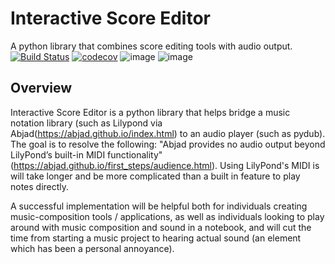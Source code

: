 # Interactive Score Editor
A python library that combines score editing tools with audio output.<br>
[![Build Status](https://github.com/sadigulcelik/interactive-score-editor/actions/workflows/build.yml/badge.svg)](https://github.com/sadigulcelik/interactive-score-editor/actions?query=workflow%3A%22Build+Status%22)
[![codecov](https://codecov.io/gh/sadigulcelik/interactive-score-editor/branch/main/graph/badge.svg?token=Y3YYB6AYD1)](https://codecov.io/gh/sadigulcelik/interactive-score-editor)
![image](https://img.shields.io/badge/license-Apache--2.0-brightgreen)
![image](https://img.shields.io/github/issues/sadigulcelik/interactive-score-editor)

## Overview

Interactive Score Editor is a python library that helps bridge a music notation library (such as Lilypond via Abjad(https://abjad.github.io/index.html) to an audio player (such as pydub). The goal is to resolve the following: "Abjad provides no audio output beyond LilyPond’s built-in MIDI functionality" (https://abjad.github.io/first_steps/audience.html). Using LilyPond's MIDI is will take longer and be more complicated than a built in feature to play notes directly.

A successful implementation will be helpful both for individuals creating music-composition tools / applications, as well as individuals looking to play around with music composition and sound in a notebook, and will cut the time from starting a music project to hearing actual sound (an element which has been a personal annoyance).
